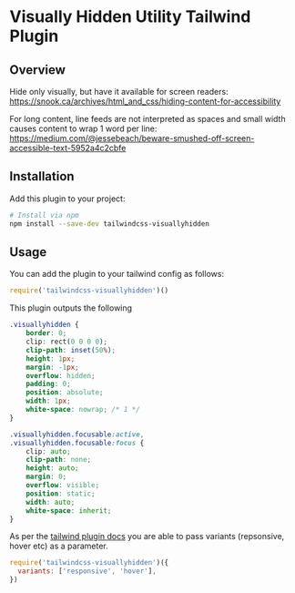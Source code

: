 # Visually Hidden Utility Tailwind Plugin

## Overview

Hide only visually, but have it available for screen readers: https://snook.ca/archives/html_and_css/hiding-content-for-accessibility

For long content, line feeds are not interpreted as spaces and small width causes content to wrap 1 word per line: https://medium.com/@jessebeach/beware-smushed-off-screen-accessible-text-5952a4c2cbfe

## Installation

Add this plugin to your project:

```bash
# Install via npm
npm install --save-dev tailwindcss-visuallyhidden
```

## Usage

You can add the plugin to your tailwind config as follows:

```js
require('tailwindcss-visuallyhidden')()
```

This plugin outputs the following

```css
.visuallyhidden {
    border: 0;
    clip: rect(0 0 0 0);
    clip-path: inset(50%);
    height: 1px;
    margin: -1px;
    overflow: hidden;
    padding: 0;
    position: absolute;
    width: 1px;
    white-space: nowrap; /* 1 */
}

.visuallyhidden.focusable:active,
.visuallyhidden.focusable:focus {
    clip: auto;
    clip-path: none;
    height: auto;
    margin: 0;
    overflow: visible;
    position: static;
    width: auto;
    white-space: inherit;
}
```

As per the [tailwind plugin docs](https://tailwindcss.com/docs/plugins/) you are able to pass variants (repsonsive, hover etc) as a parameter.

```js
require('tailwindcss-visuallyhidden')({
  variants: ['responsive', 'hover'],
})
```
